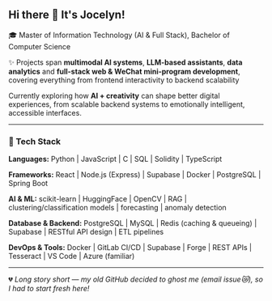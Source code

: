 ## Hi there 👋 It's Jocelyn!

🎓 Master of Information Technology (AI & Full Stack), Bachelor of Computer Science

✨ Projects span **multimodal AI systems**, **LLM-based assistants**, **data analytics** and **full-stack web & WeChat mini-program development**, covering everything from frontend interactivity to backend scalability

Currently exploring how **AI + creativity** can shape better digital experiences, 
from scalable backend systems to emotionally intelligent, accessible interfaces.

---

### 🤖 Tech Stack
**Languages:** Python | JavaScript | C | SQL | Solidity | TypeScript

**Frameworks:** React | Node.js (Express) | Supabase | Docker | PostgreSQL | Spring Boot

**AI & ML:** scikit-learn | HuggingFace | OpenCV | RAG | clustering/classification models | forecasting | anomaly detection  

**Database & Backend:** PostgreSQL | MySQL | Redis (caching & queueing) | Supabase | RESTful API design | ETL pipelines 

**DevOps & Tools:** Docker | GitLab CI/CD | Supabase | Forge | REST APIs | Tesseract | VS Code | Azure (familiar)

---

💔 *Long story short — my old GitHub decided to ghost me (email issue😿), so I had to start fresh here!*
